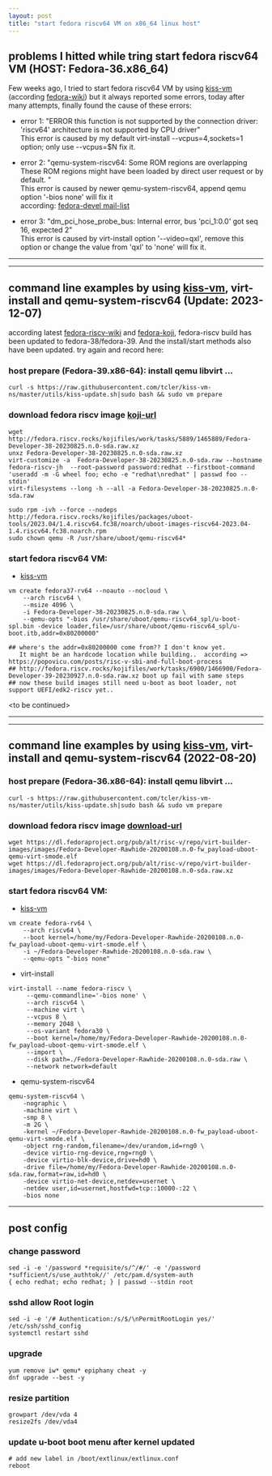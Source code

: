 ```yaml
---
layout: post
title: "start fedora riscv64 VM on x86_64 linux host"
---
```


## problems I hitted while tring start fedora riscv64 VM (HOST: Fedora-36.x86_64)
Few weeks ago, I tried to start fedora riscv64 VM by using [kiss-vm](https://github.com/tcler/kiss-vm-ns/kiss-vm) 
(according [fedora-wiki](https://fedoraproject.org/wiki/Architectures/RISC-V/Installing))
but it always reported some errors, today after many attempts, finally found the cause of these errors:

- error 1: "ERROR    this function is not supported by the connection driver: 'riscv64' architecture is not supported by CPU driver"  
This error is caused by my default virt-install --vcpus=4,sockets=1 option; only use --vcpus=$N fix it.

- error 2: "qemu-system-riscv64: Some ROM regions are overlapping These ROM regions might have been loaded by direct user request or by default. "  
This error is caused by newer qemu-system-riscv64, append qemu option '-bios none' will fix it  
according: [fedora-devel mail-list](https://www.spinics.net/lists/fedora-devel/msg289693.html)

- error 3: "dm_pci_hose_probe_bus: Internal error, bus 'pci_1:0.0' got seq 16, expected 2"  
This error is caused by virt-install option '--video=qxl', remove this option or change the value from 'qxl' to 'none' will fix it.

---
---
## command line examples by using [kiss-vm](https://github.com/tcler/kiss-vm-ns/kiss-vm), virt-install and qemu-system-riscv64 (Update: 2023-12-07)
according latest [fedora-riscv-wiki](https://fedoraproject.org/wiki/Architectures/RISC-V/Installing) and [fedora-koji](http://fedora.riscv.rocks/koji/tasks?state=closed&view=flat&method=createAppliance&order=-id), fedora-riscv build has been updated to fedora-38/fedora-39. And the install/start methods also have been updated. try again and record here:

### host prepare (Fedora-39.x86-64): install qemu libvirt ...
```
curl -s https://raw.githubusercontent.com/tcler/kiss-vm-ns/master/utils/kiss-update.sh|sudo bash && sudo vm prepare
```

### download fedora riscv image [koji-url](http://fedora.riscv.rocks/koji/tasks?state=closed&view=flat&method=createAppliance&order=-id)
```
wget http://fedora.riscv.rocks/kojifiles/work/tasks/5889/1465889/Fedora-Developer-38-20230825.n.0-sda.raw.xz
unxz Fedora-Developer-38-20230825.n.0-sda.raw.xz
virt-customize -a  Fedora-Developer-38-20230825.n.0-sda.raw --hostname fedora-riscv-jh  --root-password password:redhat --firstboot-command 'useradd -m -G wheel foo; echo -e "redhat\nredhat" | passwd foo --stdin'
virt-filesystems --long -h --all -a Fedora-Developer-38-20230825.n.0-sda.raw

sudo rpm -ivh --force --nodeps http://fedora.riscv.rocks/kojifiles/packages/uboot-tools/2023.04/1.4.riscv64.fc38/noarch/uboot-images-riscv64-2023.04-1.4.riscv64.fc38.noarch.rpm
sudo chown qemu -R /usr/share/uboot/qemu-riscv64*
```

### start fedora riscv64 VM:
- [kiss-vm](https://github.com/tcler/kiss-vm-ns/blob/master/kiss-vm)

```
vm create fedora37-rv64 --noauto --nocloud \
    --arch riscv64 \
    --msize 4096 \
    -i Fedora-Developer-38-20230825.n.0-sda.raw \
    --qemu-opts "-bios /usr/share/uboot/qemu-riscv64_spl/u-boot-spl.bin -device loader,file=/usr/share/uboot/qemu-riscv64_spl/u-boot.itb,addr=0x80200000"

## where's the addr=0x80200000 come from?? I don't know yet.
   It might be an hardcode location while building..  according => https://popovicu.com/posts/risc-v-sbi-and-full-boot-process
## http://fedora.riscv.rocks/kojifiles/work/tasks/6900/1466900/Fedora-Developer-39-20230927.n.0-sda.raw.xz boot up fail with same steps
## now these build images still need u-boot as boot loader, not support UEFI/edk2-riscv yet..  
```

\<to be continued\>

---
---
## command line examples by using [kiss-vm](https://github.com/tcler/kiss-vm-ns/kiss-vm), virt-install and qemu-system-riscv64 (2022-08-20)

### host prepare (Fedora-36.x86-64): install qemu libvirt ...
```
curl -s https://raw.githubusercontent.com/tcler/kiss-vm-ns/master/utils/kiss-update.sh|sudo bash && sudo vm prepare
```

### download fedora riscv image [download-url](https://dl.fedoraproject.org/pub/alt/risc-v/repo/virt-builder-images/images/)
```
wget https://dl.fedoraproject.org/pub/alt/risc-v/repo/virt-builder-images/images/Fedora-Developer-Rawhide-20200108.n.0-fw_payload-uboot-qemu-virt-smode.elf
wget https://dl.fedoraproject.org/pub/alt/risc-v/repo/virt-builder-images/images/Fedora-Developer-Rawhide-20200108.n.0-sda.raw.xz
```

### start fedora riscv64 VM:
- [kiss-vm](https://github.com/tcler/kiss-vm-ns/blob/master/kiss-vm)
```
vm create fedora-rv64 \
    --arch riscv64 \
    --boot kernel=/home/my/Fedora-Developer-Rawhide-20200108.n.0-fw_payload-uboot-qemu-virt-smode.elf \
    -i ~/Fedora-Developer-Rawhide-20200108.n.0-sda.raw \
    --qemu-opts "-bios none"
```
  
- virt-install
```
virt-install --name fedora-riscv \
     --qemu-commandline='-bios none' \
     --arch riscv64 \
     --machine virt \
     --vcpus 8 \
     --memory 2048 \
     --os-variant fedora30 \
     --boot kernel=/home/my/Fedora-Developer-Rawhide-20200108.n.0-fw_payload-uboot-qemu-virt-smode.elf \
     --import \
     --disk path=./Fedora-Developer-Rawhide-20200108.n.0-sda.raw \
     --network network=default
```
  
  
- qemu-system-riscv64
```
qemu-system-riscv64 \
    -nographic \
    -machine virt \
    -smp 8 \
    -m 2G \
    -kernel ~/Fedora-Developer-Rawhide-20200108.n.0-fw_payload-uboot-qemu-virt-smode.elf \
    -object rng-random,filename=/dev/urandom,id=rng0 \
    -device virtio-rng-device,rng=rng0 \
    -device virtio-blk-device,drive=hd0 \
    -drive file=/home/my/Fedora-Developer-Rawhide-20200108.n.0-sda.raw,format=raw,id=hd0 \
    -device virtio-net-device,netdev=usernet \
    -netdev user,id=usernet,hostfwd=tcp::10000-:22 \
    -bios none
```


---
## post config

### change password
```
sed -i -e '/password *requisite/s/^/#/' -e '/password *sufficient/s/use_authtok//' /etc/pam.d/system-auth
{ echo redhat; echo redhat; } | passwd --stdin root
```

### sshd allow Root login
```
sed -i -e '/# Authentication:/s/$/\nPermitRootLogin yes/' /etc/ssh/sshd_config
systemctl restart sshd
```

### upgrade
```
yum remove iw* qemu* epiphany cheat -y
dnf upgrade --best -y
```

### resize partition
```
growpart /dev/vda 4
resize2fs /dev/vda4
```

### update u-boot boot menu after kernel updated
```
# add new label in /boot/extlinux/extlinux.conf
reboot
```

